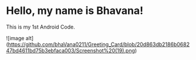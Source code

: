 # Hello, my name is Bhavana!
This is my 1st Android Code.

![image alt] (https://github.com/bhaVana0211/Greeting_Card/blob/20d863db2186b068247bd4611bd75b3ebfaca003/Screenshot%20(19).png)
